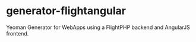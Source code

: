 generator-flightangular
=======================

Yeoman Generator for WebApps using a FlightPHP backend and AngularJS frontend.
